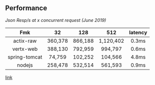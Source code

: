 ## Performance
*Json Resp/s at x concurrent request (June 2019)*

|Fmk|32|128|512|latency|
|:-------:|:-------:|:------:|:--------:|:--------:|
|actix-raw|360,378|866,188|1,120,402|0.3ms|
|vertx-web|388,130|792,959|994,797|0.6ms|
|spring-tomcat|74,759|102,252|104,566|4.8ms|
|nodejs|258,478|532,514|561,593|0.9ms|
[link](https://www.techempower.com/benchmarks/#section=data-r17&hw=ph&test=json)